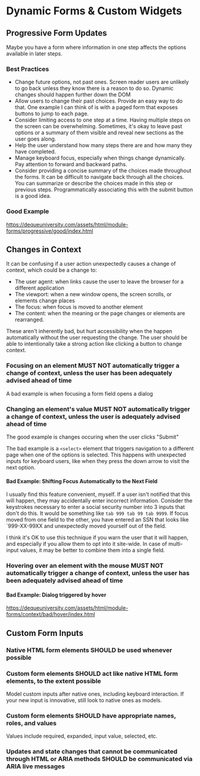 # Dynamic Forms & Custom Widgets

## Progressive Form Updates

Maybe you have a form where information in one step affects the options available in later steps. 

### Best Practices

- Change future options, not past ones. Screen reader users are unlikely to go back unless they know there is a reason to do so. Dynamic changes should happen further down the DOM
- Allow users to change their past choices. Provide an easy way to do that. One example I can think of is with a paged form that exposes buttons to jump to each page.
- Consider limiting access to one step at a time. Having multiple steps on the screen can be overwhelming. Sometimes, it's okay to leave past options or a summary of them visible and reveal new sections as the user goes along.
- Help the user understand how many steps there are and how many they have completed.
- Manage keyboard focus, especially when things change dynamically. Pay attention to forward and backward paths.
- Consider providing a concise summary of the choices made throughout the forms. It can be difficult to navigate back through all the choices. You can summarize or describe the choices made in this step or previous steps. Programmatically associating this with the submit button is a good idea.

### Good Example
https://dequeuniversity.com/assets/html/module-forms/progressive/good/index.html

## Changes in Context

It can be confusing if a user action unexpectedly causes a change of context, which could be a change to:

- The user agent: when links cause the user to leave the browser for a different application
- The viewport: when a new window opens, the screen scrolls, or elements change places
- The focus: when focus is moved to another element
- The content: when the meaning or the page changes or elements are rearranged.

These aren't inherently bad, but hurt accessibility when the happen automatically without the user requesting the change. The user should be able to intentionally take a strong action like clicking a button to change context.

### Focusing on an element MUST NOT automatically trigger a change of context, unless the user has been adequately advised ahead of time

A bad example is when focusing a form field opens a dialog

### Changing an element's value MUST NOT automatically trigger a change of context, unless the user is adequately advised ahead of time

The good example is changes occuring when the user clicks "Submit"

The bad example is a `<select>` element that triggers navigation to a different page when one of the options is selected. This happens with unexpected inputs for keyboard users, like when they press the down arrow to visit the next option.

#### Bad Example: Shifting Focus Automatically to the Next Field

I usually find this feature convenient, myself. If a user isn't notified that this will happen, they may accidentally enter incorrect information. Conisder the keystrokes necessary to enter a social security number into 3 inputs that don't do this. It would be something like `tab 999 tab 99 tab 9999`. If focus moved from one field to the other, you have entered an SSN that looks like `999-XX-99XX and unexpectedly moved yourself out of the field.

I think it's OK to use this technique if you warn the user that it will happen, and especially if you allow them to opt into it site-wide. In case of multi-input values, it may be better to combine them into a single field.

### Hovering over an element with the mouse MUST NOT automatically trigger a change of context, unless the user has been adequately advised ahead of time

#### Bad Example: Dialog triggered by hover

https://dequeuniversity.com/assets/html/module-forms/context/bad/hover/index.html

## Custom Form Inputs

### Native HTML form elements SHOULD be used whenever possible

### Custom form elements SHOULD act like native HTML form elements, to the extent possible

Model custom inputs after native ones, including keyboard interaction. If your new input is innovative, still look to native ones as models.

### Custom form elements SHOULD have appropriate names, roles, and values

Values include required, expanded, input value, selected, etc.

### Updates and state changes that cannot be communicated through HTML or ARIA methods SHOULD be communicated via ARIA live messages